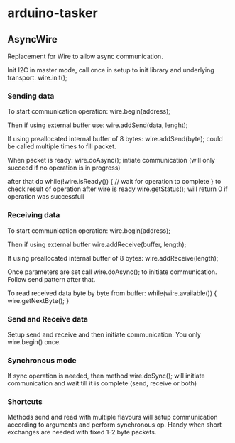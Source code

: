 arduino-tasker
==============

AsyncWire
---------

Replacement for Wire to allow async communication.

Init I2C in master mode, call once in setup to init library and underlying transport.
wire.init();

### Sending data
To start communication operation:
  wire.begin(address);

Then if using external buffer use:
  wire.addSend(data, lenght);

If using preallocated internal buffer of 8 bytes:
  wire.addSend(byte);
could be called multiple times to fill packet.

When packet is ready:
  wire.doAsync();
intiate communication (will only succeed if no operation is in progress)

after that do
  while(!wire.isReady()) {
    // wait for operation to complete
  }
to check result of operation after wire is ready
  wire.getStatus();
will return 0 if operation was successfull

### Receiving data
To start communication operation:
  wire.begin(address);

Then if using external buffer
  wire.addReceive(buffer, length);

If using preallocated internal buffer of 8 bytes:
  wire.addReceive(length);

Once parameters are set call
  wire.doAsync();
to initiate communication. Follow send pattern after that.

To read received data byte by byte from buffer:
  while(wire.available()) {
    wire.getNextByte();
  }

### Send and Receive data

Setup send and receive and then initiate communication. You only wire.begin() once.

### Synchronous mode

If sync operation is needed, then method
  wire.doSync();
will initiate communication and wait till it is complete (send, receive or both)

### Shortcuts

Methods send and read with multiple flavours will setup communication according to arguments
and perform synchronous op.
Handy when short exchanges are needed with fixed 1-2 byte packets.

